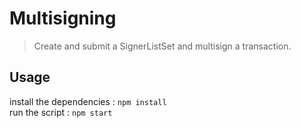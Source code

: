 # Multisigning

> Create and submit a SignerListSet and multisign a transaction.

## Usage

install the dependencies : `npm install`  
run the script : `npm start`
